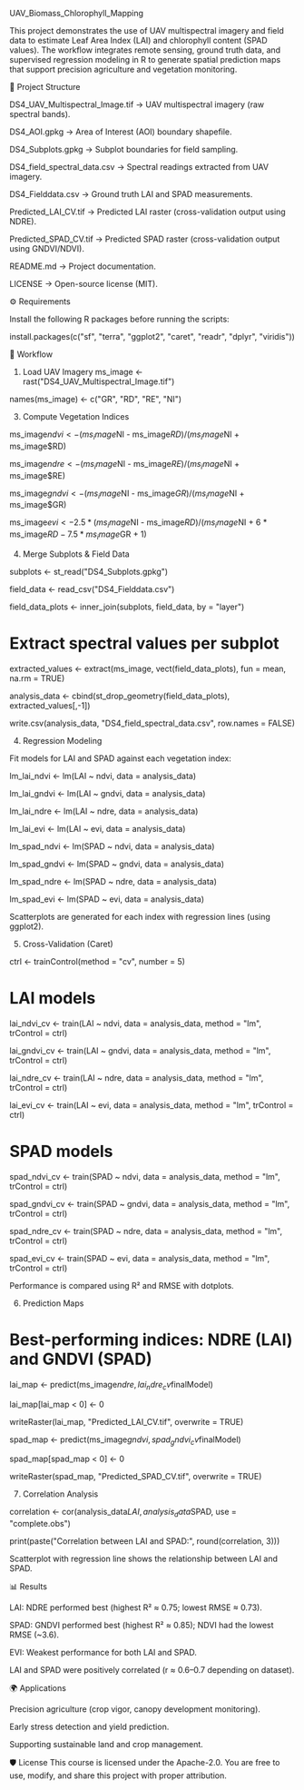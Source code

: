 UAV_Biomass_Chlorophyll_Mapping

This project demonstrates the use of UAV multispectral imagery and field data to estimate Leaf Area Index (LAI) and chlorophyll content (SPAD values). The workflow integrates remote sensing, ground truth data, and supervised regression modeling in R to generate spatial prediction maps that support precision agriculture and vegetation monitoring.

📂 Project Structure

DS4_UAV_Multispectral_Image.tif → UAV multispectral imagery (raw spectral bands).

DS4_AOI.gpkg → Area of Interest (AOI) boundary shapefile.

DS4_Subplots.gpkg → Subplot boundaries for field sampling.

DS4_field_spectral_data.csv → Spectral readings extracted from UAV imagery.

DS4_Fielddata.csv → Ground truth LAI and SPAD measurements.

Predicted_LAI_CV.tif → Predicted LAI raster (cross-validation output using NDRE).

Predicted_SPAD_CV.tif → Predicted SPAD raster (cross-validation output using GNDVI/NDVI).

README.md → Project documentation.

LICENSE → Open-source license (MIT).


⚙️ Requirements

Install the following R packages before running the scripts:

install.packages(c("sf", "terra", "ggplot2", "caret", "readr", "dplyr", "viridis"))

🚀 Workflow

1. Load UAV Imagery
ms_image <- rast("DS4_UAV_Multispectral_Image.tif")

names(ms_image) <- c("GR", "RD", "RE", "NI")

3. Compute Vegetation Indices
   
ms_image$ndvi  <- (ms_image$NI - ms_image$RD) / (ms_image$NI + ms_image$RD)

ms_image$ndre  <- (ms_image$NI - ms_image$RE) / (ms_image$NI + ms_image$RE)

ms_image$gndvi <- (ms_image$NI - ms_image$GR) / (ms_image$NI + ms_image$GR)

ms_image$evi   <- 2.5 * (ms_image$NI - ms_image$RD) / 
                  (ms_image$NI + 6 * ms_image$RD - 7.5 * ms_image$GR + 1)

4. Merge Subplots & Field Data
   
subplots   <- st_read("DS4_Subplots.gpkg")

field_data <- read_csv("DS4_Fielddata.csv")

field_data_plots <- inner_join(subplots, field_data, by = "layer")

# Extract spectral values per subplot
extracted_values <- extract(ms_image, vect(field_data_plots), fun = mean, na.rm = TRUE)

analysis_data <- cbind(st_drop_geometry(field_data_plots), extracted_values[,-1])

write.csv(analysis_data, "DS4_field_spectral_data.csv", row.names = FALSE)

4. Regression Modeling
   
Fit models for LAI and SPAD against each vegetation index:

lm_lai_ndvi  <- lm(LAI ~ ndvi,  data = analysis_data)

lm_lai_gndvi <- lm(LAI ~ gndvi, data = analysis_data)

lm_lai_ndre  <- lm(LAI ~ ndre,  data = analysis_data)

lm_lai_evi   <- lm(LAI ~ evi,   data = analysis_data)

lm_spad_ndvi  <- lm(SPAD ~ ndvi,  data = analysis_data)

lm_spad_gndvi <- lm(SPAD ~ gndvi, data = analysis_data)

lm_spad_ndre  <- lm(SPAD ~ ndre,  data = analysis_data)

lm_spad_evi   <- lm(SPAD ~ evi,   data = analysis_data)

Scatterplots are generated for each index with regression lines (using ggplot2).

5. Cross-Validation (Caret)
   
ctrl <- trainControl(method = "cv", number = 5)

# LAI models
lai_ndvi_cv  <- train(LAI ~ ndvi,  data = analysis_data, method = "lm", trControl = ctrl)

lai_gndvi_cv <- train(LAI ~ gndvi, data = analysis_data, method = "lm", trControl = ctrl)

lai_ndre_cv  <- train(LAI ~ ndre,  data = analysis_data, method = "lm", trControl = ctrl)

lai_evi_cv   <- train(LAI ~ evi,   data = analysis_data, method = "lm", trControl = ctrl)

# SPAD models
spad_ndvi_cv  <- train(SPAD ~ ndvi,  data = analysis_data, method = "lm", trControl = ctrl)

spad_gndvi_cv <- train(SPAD ~ gndvi, data = analysis_data, method = "lm", trControl = ctrl)

spad_ndre_cv  <- train(SPAD ~ ndre,  data = analysis_data, method = "lm", trControl = ctrl)

spad_evi_cv   <- train(SPAD ~ evi,   data = analysis_data, method = "lm", trControl = ctrl)


Performance is compared using R² and RMSE with dotplots.

6. Prediction Maps
   
# Best-performing indices: NDRE (LAI) and GNDVI (SPAD)

lai_map <- predict(ms_image$ndre, lai_ndre_cv$finalModel)

lai_map[lai_map < 0] <- 0

writeRaster(lai_map, "Predicted_LAI_CV.tif", overwrite = TRUE)

spad_map <- predict(ms_image$gndvi, spad_gndvi_cv$finalModel)

spad_map[spad_map < 0] <- 0

writeRaster(spad_map, "Predicted_SPAD_CV.tif", overwrite = TRUE)

7. Correlation Analysis
   
correlation <- cor(analysis_data$LAI, analysis_data$SPAD, use = "complete.obs")

print(paste("Correlation between LAI and SPAD:", round(correlation, 3)))

Scatterplot with regression line shows the relationship between LAI and SPAD.

📊 Results

LAI: NDRE performed best (highest R² ≈ 0.75; lowest RMSE ≈ 0.73).

SPAD: GNDVI performed best (highest R² ≈ 0.85); NDVI had the lowest RMSE (~3.6).

EVI: Weakest performance for both LAI and SPAD.

LAI and SPAD were positively correlated (r ≈ 0.6–0.7 depending on dataset).

🌍 Applications

Precision agriculture (crop vigor, canopy development monitoring).

Early stress detection and yield prediction.

Supporting sustainable land and crop management.

🛡️ License
This course is licensed under the Apache-2.0. You are free to use, modify, and share this project with proper attribution.
